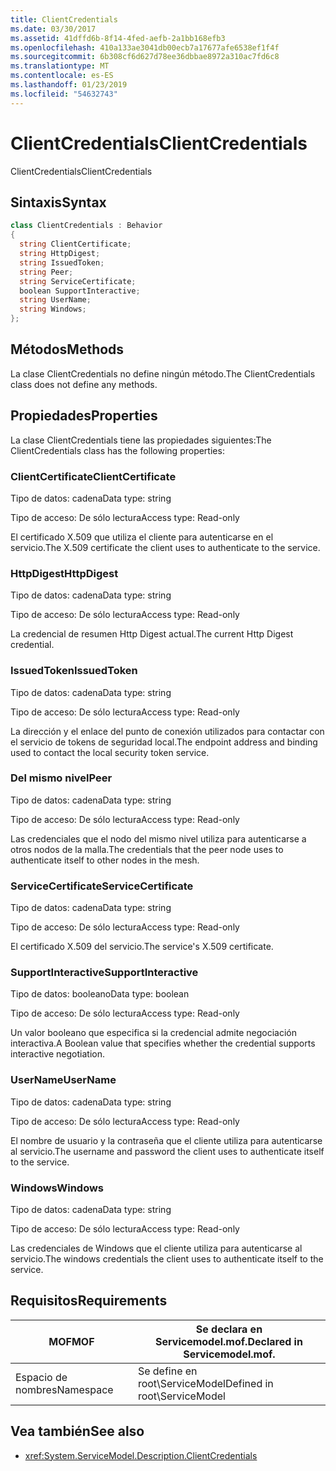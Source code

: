 ```yaml
---
title: ClientCredentials
ms.date: 03/30/2017
ms.assetid: 41dffd6b-8f14-4fed-aefb-2a1bb168efb3
ms.openlocfilehash: 410a133ae3041db00ecb7a17677afe6538ef1f4f
ms.sourcegitcommit: 6b308cf6d627d78ee36dbbae8972a310ac7fd6c8
ms.translationtype: MT
ms.contentlocale: es-ES
ms.lasthandoff: 01/23/2019
ms.locfileid: "54632743"
---
```

# <a name="clientcredentials"></a><span data-ttu-id="09884-102">ClientCredentials</span><span class="sxs-lookup"><span data-stu-id="09884-102">ClientCredentials</span></span>
<span data-ttu-id="09884-103">ClientCredentials</span><span class="sxs-lookup"><span data-stu-id="09884-103">ClientCredentials</span></span>  
  
## <a name="syntax"></a><span data-ttu-id="09884-104">Sintaxis</span><span class="sxs-lookup"><span data-stu-id="09884-104">Syntax</span></span>  
  
```csharp
class ClientCredentials : Behavior  
{  
  string ClientCertificate;  
  string HttpDigest;  
  string IssuedToken;  
  string Peer;  
  string ServiceCertificate;  
  boolean SupportInteractive;  
  string UserName;  
  string Windows;  
};  
```  
  
## <a name="methods"></a><span data-ttu-id="09884-105">Métodos</span><span class="sxs-lookup"><span data-stu-id="09884-105">Methods</span></span>  
 <span data-ttu-id="09884-106">La clase ClientCredentials no define ningún método.</span><span class="sxs-lookup"><span data-stu-id="09884-106">The ClientCredentials class does not define any methods.</span></span>  
  
## <a name="properties"></a><span data-ttu-id="09884-107">Propiedades</span><span class="sxs-lookup"><span data-stu-id="09884-107">Properties</span></span>  
 <span data-ttu-id="09884-108">La clase ClientCredentials tiene las propiedades siguientes:</span><span class="sxs-lookup"><span data-stu-id="09884-108">The ClientCredentials class has the following properties:</span></span>  
  
### <a name="clientcertificate"></a><span data-ttu-id="09884-109">ClientCertificate</span><span class="sxs-lookup"><span data-stu-id="09884-109">ClientCertificate</span></span>  
 <span data-ttu-id="09884-110">Tipo de datos: cadena</span><span class="sxs-lookup"><span data-stu-id="09884-110">Data type: string</span></span>  
  
 <span data-ttu-id="09884-111">Tipo de acceso: De sólo lectura</span><span class="sxs-lookup"><span data-stu-id="09884-111">Access type: Read-only</span></span>  
  
 <span data-ttu-id="09884-112">El certificado X.509 que utiliza el cliente para autenticarse en el servicio.</span><span class="sxs-lookup"><span data-stu-id="09884-112">The X.509 certificate the client uses to authenticate to the service.</span></span>  
  
### <a name="httpdigest"></a><span data-ttu-id="09884-113">HttpDigest</span><span class="sxs-lookup"><span data-stu-id="09884-113">HttpDigest</span></span>  
 <span data-ttu-id="09884-114">Tipo de datos: cadena</span><span class="sxs-lookup"><span data-stu-id="09884-114">Data type: string</span></span>  
  
 <span data-ttu-id="09884-115">Tipo de acceso: De sólo lectura</span><span class="sxs-lookup"><span data-stu-id="09884-115">Access type: Read-only</span></span>  
  
 <span data-ttu-id="09884-116">La credencial de resumen Http Digest actual.</span><span class="sxs-lookup"><span data-stu-id="09884-116">The current Http Digest credential.</span></span>  
  
### <a name="issuedtoken"></a><span data-ttu-id="09884-117">IssuedToken</span><span class="sxs-lookup"><span data-stu-id="09884-117">IssuedToken</span></span>  
 <span data-ttu-id="09884-118">Tipo de datos: cadena</span><span class="sxs-lookup"><span data-stu-id="09884-118">Data type: string</span></span>  
  
 <span data-ttu-id="09884-119">Tipo de acceso: De sólo lectura</span><span class="sxs-lookup"><span data-stu-id="09884-119">Access type: Read-only</span></span>  
  
 <span data-ttu-id="09884-120">La dirección y el enlace del punto de conexión utilizados para contactar con el servicio de tokens de seguridad local.</span><span class="sxs-lookup"><span data-stu-id="09884-120">The endpoint address and binding used to contact the local security token service.</span></span>  
  
### <a name="peer"></a><span data-ttu-id="09884-121">Del mismo nivel</span><span class="sxs-lookup"><span data-stu-id="09884-121">Peer</span></span>  
 <span data-ttu-id="09884-122">Tipo de datos: cadena</span><span class="sxs-lookup"><span data-stu-id="09884-122">Data type: string</span></span>  
  
 <span data-ttu-id="09884-123">Tipo de acceso: De sólo lectura</span><span class="sxs-lookup"><span data-stu-id="09884-123">Access type: Read-only</span></span>  
  
 <span data-ttu-id="09884-124">Las credenciales que el nodo del mismo nivel utiliza para autenticarse a otros nodos de la malla.</span><span class="sxs-lookup"><span data-stu-id="09884-124">The credentials that the peer node uses to authenticate itself to other nodes in the mesh.</span></span>  
  
### <a name="servicecertificate"></a><span data-ttu-id="09884-125">ServiceCertificate</span><span class="sxs-lookup"><span data-stu-id="09884-125">ServiceCertificate</span></span>  
 <span data-ttu-id="09884-126">Tipo de datos: cadena</span><span class="sxs-lookup"><span data-stu-id="09884-126">Data type: string</span></span>  
  
 <span data-ttu-id="09884-127">Tipo de acceso: De sólo lectura</span><span class="sxs-lookup"><span data-stu-id="09884-127">Access type: Read-only</span></span>  
  
 <span data-ttu-id="09884-128">El certificado X.509 del servicio.</span><span class="sxs-lookup"><span data-stu-id="09884-128">The service's X.509 certificate.</span></span>  
  
### <a name="supportinteractive"></a><span data-ttu-id="09884-129">SupportInteractive</span><span class="sxs-lookup"><span data-stu-id="09884-129">SupportInteractive</span></span>  
 <span data-ttu-id="09884-130">Tipo de datos: booleano</span><span class="sxs-lookup"><span data-stu-id="09884-130">Data type: boolean</span></span>  
  
 <span data-ttu-id="09884-131">Tipo de acceso: De sólo lectura</span><span class="sxs-lookup"><span data-stu-id="09884-131">Access type: Read-only</span></span>  
  
 <span data-ttu-id="09884-132">Un valor booleano que especifica si la credencial admite negociación interactiva.</span><span class="sxs-lookup"><span data-stu-id="09884-132">A Boolean value that specifies whether the credential supports interactive negotiation.</span></span>  
  
### <a name="username"></a><span data-ttu-id="09884-133">UserName</span><span class="sxs-lookup"><span data-stu-id="09884-133">UserName</span></span>  
 <span data-ttu-id="09884-134">Tipo de datos: cadena</span><span class="sxs-lookup"><span data-stu-id="09884-134">Data type: string</span></span>  
  
 <span data-ttu-id="09884-135">Tipo de acceso: De sólo lectura</span><span class="sxs-lookup"><span data-stu-id="09884-135">Access type: Read-only</span></span>  
  
 <span data-ttu-id="09884-136">El nombre de usuario y la contraseña que el cliente utiliza para autenticarse al servicio.</span><span class="sxs-lookup"><span data-stu-id="09884-136">The username and password the client uses to authenticate itself to the service.</span></span>  
  
### <a name="windows"></a><span data-ttu-id="09884-137">Windows</span><span class="sxs-lookup"><span data-stu-id="09884-137">Windows</span></span>  
 <span data-ttu-id="09884-138">Tipo de datos: cadena</span><span class="sxs-lookup"><span data-stu-id="09884-138">Data type: string</span></span>  
  
 <span data-ttu-id="09884-139">Tipo de acceso: De sólo lectura</span><span class="sxs-lookup"><span data-stu-id="09884-139">Access type: Read-only</span></span>  
  
 <span data-ttu-id="09884-140">Las credenciales de Windows que el cliente utiliza para autenticarse al servicio.</span><span class="sxs-lookup"><span data-stu-id="09884-140">The windows credentials the client uses to authenticate itself to the service.</span></span>  
  
## <a name="requirements"></a><span data-ttu-id="09884-141">Requisitos</span><span class="sxs-lookup"><span data-stu-id="09884-141">Requirements</span></span>  
  
|<span data-ttu-id="09884-142">MOF</span><span class="sxs-lookup"><span data-stu-id="09884-142">MOF</span></span>|<span data-ttu-id="09884-143">Se declara en Servicemodel.mof.</span><span class="sxs-lookup"><span data-stu-id="09884-143">Declared in Servicemodel.mof.</span></span>|  
|---------|-----------------------------------|  
|<span data-ttu-id="09884-144">Espacio de nombres</span><span class="sxs-lookup"><span data-stu-id="09884-144">Namespace</span></span>|<span data-ttu-id="09884-145">Se define en root\ServiceModel</span><span class="sxs-lookup"><span data-stu-id="09884-145">Defined in root\ServiceModel</span></span>|  
  
## <a name="see-also"></a><span data-ttu-id="09884-146">Vea también</span><span class="sxs-lookup"><span data-stu-id="09884-146">See also</span></span>
- <xref:System.ServiceModel.Description.ClientCredentials>
